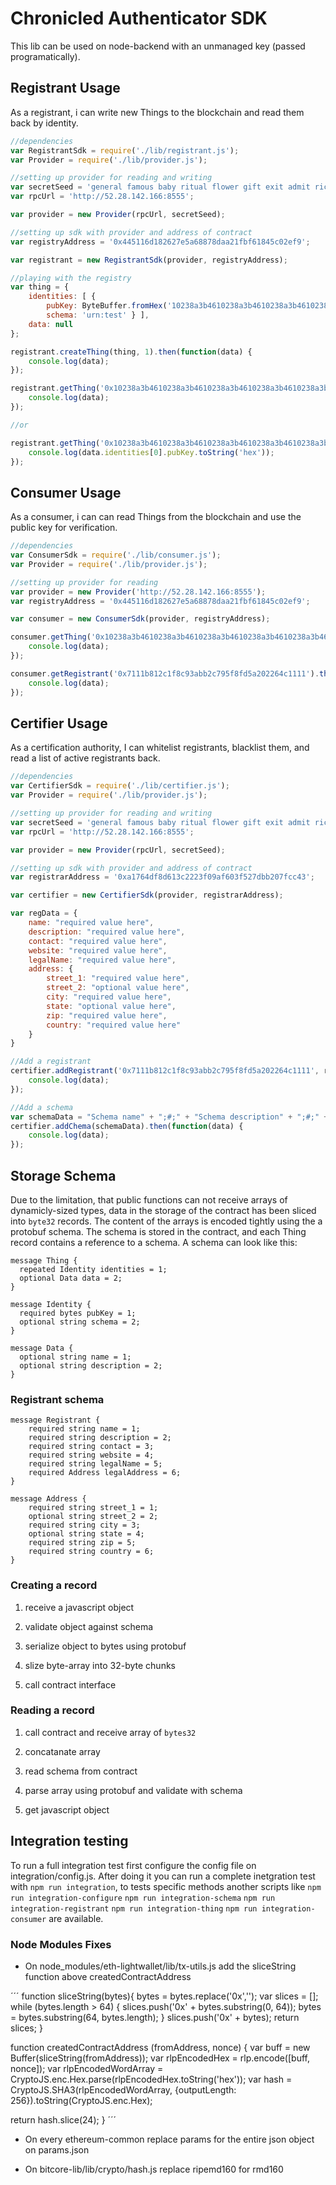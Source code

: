# Chronicled Authenticator SDK

This lib can be used on node-backend with an unmanaged key (passed programatically).

## Registrant Usage

As a registrant, i can write new Things to the blockchain and read them back by identity.

```js
//dependencies
var RegistrantSdk = require('./lib/registrant.js');
var Provider = require('./lib/provider.js');

//setting up provider for reading and writing
var secretSeed = 'general famous baby ritual flower gift exit admit rice order addict cash';
var rpcUrl = 'http://52.28.142.166:8555';

var provider = new Provider(rpcUrl, secretSeed);

//setting up sdk with provider and address of contract
var registryAddress = '0x445116d182627e5a68878daa21fbf61845c02ef9';

var registrant = new RegistrantSdk(provider, registryAddress);

//playing with the registry
var thing = {
    identities: [ {
        pubKey: ByteBuffer.fromHex('10238a3b4610238a3b4610238a3b4610238a3b4610238a3b46'),
        schema: 'urn:test' } ],
    data: null
};

registrant.createThing(thing, 1).then(function(data) {
    console.log(data);
});

registrant.getThing('0x10238a3b4610238a3b4610238a3b4610238a3b4610238a3b46').then(function(data) {
    console.log(data);
});

//or

registrant.getThing('0x10238a3b4610238a3b4610238a3b4610238a3b4610238a3b46').then(function(data) {
    console.log(data.identities[0].pubKey.toString('hex'));
});
```

## Consumer Usage

As a consumer, i can can read Things from the blockchain and use the public key for verification.
```js
//dependencies
var ConsumerSdk = require('./lib/consumer.js');
var Provider = require('./lib/provider.js');

//setting up provider for reading
var provider = new Provider('http://52.28.142.166:8555');
var registryAddress = '0x445116d182627e5a68878daa21fbf61845c02ef9';

var consumer = new ConsumerSdk(provider, registryAddress);

consumer.getThing('0x10238a3b4610238a3b4610238a3b4610238a3b4610238a3b46').then(function(data) {
    console.log(data);
});

consumer.getRegistrant('0x7111b812c1f8c93abb2c795f8fd5a202264c1111').then(function(data) {
    console.log(data);
});

```

## Certifier Usage

As a certification authority, I can whitelist registrants, blacklist them, and read a list of active registrants back.

```js
//dependencies
var CertifierSdk = require('./lib/certifier.js');
var Provider = require('./lib/provider.js');

//setting up provider for reading and writing
var secretSeed = 'general famous baby ritual flower gift exit admit rice order addict cash';
var rpcUrl = 'http://52.28.142.166:8555';

var provider = new Provider(rpcUrl, secretSeed);

//setting up sdk with provider and address of contract
var registrarAddress = '0xa1764df8d613c2223f09af603f527dbb207fcc43';

var certifier = new CertifierSdk(provider, registrarAddress);

var regData = {
    name: "required value here",
    description: "required value here",
    contact: "required value here",
    website: "required value here",
    legalName: "required value here",
    address: {
        street_1: "required value here",
        street_2: "optional value here",
        city: "required value here",
        state: "optional value here",
        zip: "required value here",
        country: "required value here"
    }
}

//Add a registrant
certifier.addRegistrant('0x7111b812c1f8c93abb2c795f8fd5a202264c1111', registrantObject).then(function(data) {
    console.log(data);
});

//Add a schema
var schemaData = "Schema name" + ";#;" + "Schema description" + ";#;" + "Schema definition";
certifier.addChema(schemaData).then(function(data) {
    console.log(data);
});
```

## Storage Schema

Due to the limitation, that public functions can not receive arrays of dynamicly-sized types, data in the storage of the contract has been sliced into `byte32` records. The content of the arrays is encoded tightly using the a protobuf schema. The schema is stored in the contract, and each Thing record contains a reference to a schema. A schema can look like this:

```
message Thing {
  repeated Identity identities = 1;
  optional Data data = 2;
}

message Identity {
  required bytes pubKey = 1;
  optional string schema = 2;
}

message Data {
  optional string name = 1;
  optional string description = 2;
}
```

### Registrant schema

```
message Registrant {
    required string name = 1;
    required string description = 2;
    required string contact = 3;
    required string website = 4;
    required string legalName = 5;
    required Address legalAddress = 6;
}

message Address {
    required string street_1 = 1;
    optional string street_2 = 2;
    required string city = 3;
    optional string state = 4;
    required string zip = 5;
    required string country = 6;
}
```

### Creating a record

1. receive a javascript object

2. validate object against schema

3. serialize object to bytes using protobuf

4. slize byte-array into 32-byte chunks

5. call contract interface

### Reading a record

1. call contract and receive array of `bytes32`

2. concatanate array

3. read schema from contract

4. parse array using protobuf and validate with schema

5. get javascript object

## Integration testing

To run a full integration test first configure the config file on integration/config.js. After doing it you can run a complete inetgration test with `npm run integration`, to tests specific methods another scripts like `npm run integration-configure` `npm run integration-schema` `npm run integration-registrant` `npm run integration-thing` `npm run integration-consumer` are available.

### Node Modules Fixes

* On node_modules/eth-lightwallet/lib/tx-utils.js add the sliceString function above createdContractAddress

´´´
function sliceString(bytes){
    bytes = bytes.replace('0x','');
    var slices = [];
    while (bytes.length > 64) {
        slices.push('0x' + bytes.substring(0, 64));
        bytes = bytes.substring(64, bytes.length);
    }
    slices.push('0x' + bytes);
    return slices;
}

function createdContractAddress (fromAddress, nonce) {
  var buff = new Buffer(sliceString(fromAddress));
  var rlpEncodedHex = rlp.encode([buff, nonce]);
  var rlpEncodedWordArray = CryptoJS.enc.Hex.parse(rlpEncodedHex.toString('hex'));
  var hash = CryptoJS.SHA3(rlpEncodedWordArray, {outputLength: 256}).toString(CryptoJS.enc.Hex);

  return hash.slice(24);
}
´´´

* On every ethereum-common replace params for the entire json object on params.json

* On bitcore-lib/lib/crypto/hash.js replace ripemd160 for rmd160
